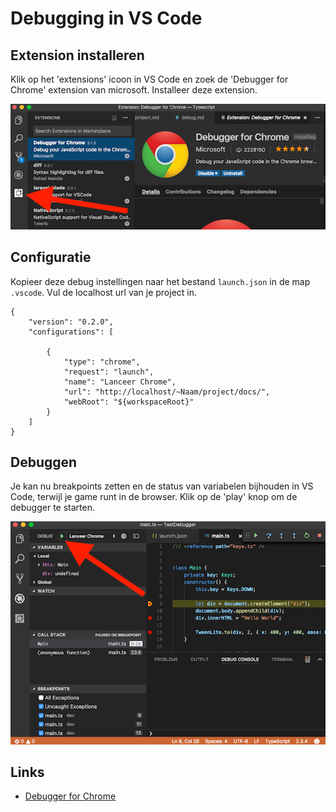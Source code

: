 # Debugging in VS Code

## Extension installeren

Klik op het 'extensions' icoon in VS Code en zoek de 'Debugger for Chrome' extension van microsoft. Installeer deze extension.

![install_debugger](docs/images/install_debugger.png)

## Configuratie

Kopieer deze debug instellingen naar het bestand `launch.json` in de map `.vscode`. Vul de localhost url van je project in.

```
{
    "version": "0.2.0",
    "configurations": [

        {
            "type": "chrome",
            "request": "launch",
            "name": "Lanceer Chrome",
            "url": "http://localhost/~Naam/project/docs/",
            "webRoot": "${workspaceRoot}"
        }
    ]
}
```

## Debuggen

Je kan nu breakpoints zetten en de status van variabelen bijhouden in VS Code, terwijl je game runt in de browser. Klik op de 'play' knop om de debugger te starten.

![debugger](docs/images/debugger.png)

## Links

- [Debugger for Chrome](https://marketplace.visualstudio.com/items?itemName=msjsdiag.debugger-for-chrome)